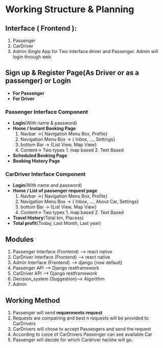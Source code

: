 # Working Structure & Planning

## Interface ( Frontend ):
1. Passenger
2. CarDriver 
3. Admin 
Single App for Two interface driver and Passenger.
Admin will login through web

## **Sign up & Register Page**(As Driver or as a passenger) or **Login**
* **For Passenger** 
* **For Driver**
### Passenger Interface Component 
* **Login**(With name & password)
* **Home / Instant Booking Page** <br>
  1. Navbar ->{ Navigation Menu Box, Profile}
  2. Navigation Menu Box -> { Inbox, ..., Settings}
  3. bottom Bar -> {List View, Map View}
  4. Content-> Two types 1. map based  2. Text Based
* **Scheduled Booking Page**
* **Booking History Page**
### CarDriver Interface Component 
* **Login**(With name and password)
* **Home / List of passenger request page** <br>
  1. Navbar ->{ Navigation Menu Box, Profile}
  2. Navigation Menu Box -> { Inbox, ..., About Car, Settings}
  3. bottom Bar -> {List View, Map View}
  4. Content-> Two types 1. map based  2. Text Based
* **Travel History**(Total km, Placess)
* **Total profit**(Today, Last Month, Last year)

## Modules 
1. Passenger Interface (Frontend) --> react native
2. CarDriver Interface (Frontend) --> react native
3. Admin Interface (Frontend) --> django (now default)
4. Passenger API --> Django restframework
5. CarDriver API --> Django restframework
6. Decision_system (Suggestion)--> Algorithm 
7. Admin 

## Working Method
1. Passenger will send **requerments request**
2. Requests are compairing and best n requests will be provided to CarDrivers
3. CarDrivers will chose to accept Passengers and send the request 
4. According to coice of CarDrivers Passenger can see available Car 
5. Passenger will decide for which Cardriver he/she will go.





